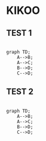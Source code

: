 # KIKOO

## TEST 1

```mermaidjs

graph TD;
    A-->B;
    A-->C;
    B-->D;
    C-->D;
```

## TEST 2

```mermaid

graph TD;
    A-->B;
    A-->C;
    B-->D;
    C-->D;
```
